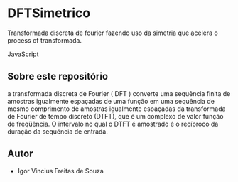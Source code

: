
# DFTSimetrico
Transformada discreta de fourier fazendo uso da simetria que acelera o process of transformada.


JavaScript
## Sobre este repositório

 a transformada discreta de Fourier ( DFT ) converte uma sequência finita de amostras igualmente espaçadas de uma função em uma sequência de mesmo comprimento de amostras igualmente espaçadas da transformada de Fourier de tempo discreto (DTFT), que é um complexo de valor função de freqüência. O intervalo no qual o DTFT é amostrado é o recíproco da duração da sequência de entrada.

## Autor

* Igor Vincius Freitas de Souza
